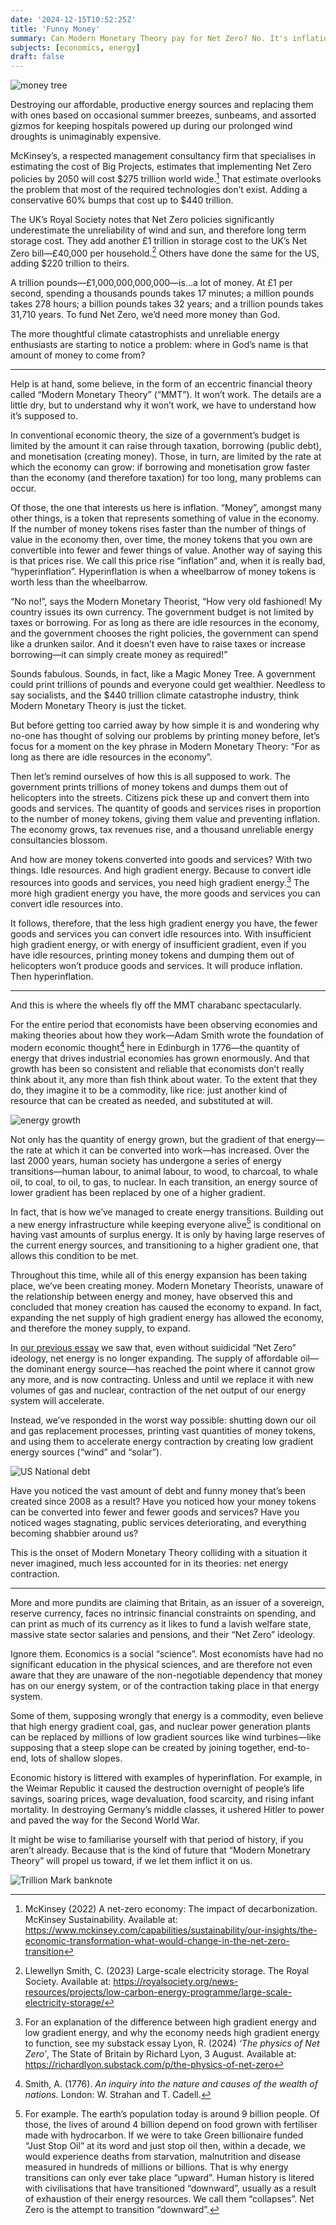 ```yaml
---
date: '2024-12-15T10:52:25Z'
title: 'Funny Money'
summary: Can Modern Monetary Theory pay for Net Zero? No. It's inflationary rocket fuel.
subjects: [economics, energy] 
draft: false
---
```


![money tree](images/money-tree.jpg)

Destroying our affordable, productive energy sources and replacing them with ones based on occasional summer breezes, sunbeams, and assorted gizmos for keeping hospitals powered up during our prolonged wind droughts is unimaginably expensive.

McKinsey’s, a respected management consultancy firm that specialises in estimating the cost of Big Projects, estimates that implementing Net Zero policies by 2050 will cost $275 trillion world wide.[^1] That estimate overlooks the problem that most of the required technologies don’t exist. Adding a conservative 60% bumps that cost up to $440 trillion.

The UK’s Royal Society notes that Net Zero policies significantly underestimate the unreliability of wind and sun, and therefore long term storage cost. They add another £1 trillion in storage cost to the UK’s Net Zero bill—£40,000 per household.[^2] Others have done the same for the US, adding $220 trillion to theirs.

A trillion pounds—£1,000,000,000,000—is...a lot of money. At £1 per second, spending a thousands pounds takes 17 minutes; a million pounds takes 278 hours; a billion pounds takes 32 years; and a trillion pounds takes 31,710 years. To fund Net Zero, we’d need more money than God.

The more thoughtful climate catastrophists and unreliable energy enthusiasts are starting to notice a problem: where in God’s name is that amount of money to come from?

---

Help is at hand, some believe, in the form of an eccentric financial theory called “Modern Monetary Theory” (“MMT”). It won’t work. The details are a little dry, but to understand why it won’t work, we have to understand how it’s supposed to.

In conventional economic theory, the size of a government’s budget is limited by the amount it can raise through taxation, borrowing (public debt), and monetisation (creating money). Those, in turn, are limited by the rate at which the economy can grow: if borrowing and monetisation grow faster than the economy (and therefore taxation) for too long, many problems can occur.

Of those, the one that interests us here is inflation. “Money”, amongst many other things, is a token that represents something of value in the economy. If the number of money tokens rises faster than the number of things of value in the economy then, over time, the money tokens that you own are convertible into fewer and fewer things of value. Another way of saying this is that prices rise. We call this price rise “inflation” and, when it is really bad, “hyperinflation”. Hyperinflation is when a wheelbarrow of money tokens is worth less than the wheelbarrow.

“No no!”, says the Modern Monetary Theorist, “How very old fashioned! My country issues its own currency. The government budget is not limited by taxes or borrowing. For as long as there are idle resources in the economy, and the government chooses the right policies, the government can spend like a drunken sailor. And it doesn’t even have to raise taxes or increase borrowing—it can simply create money as required!”

Sounds fabulous. Sounds, in fact, like a Magic Money Tree. A government could print trillions of pounds and everyone could get wealthier. Needless to say socialists, and the $440 trillion climate catastrophe industry, think Modern Monetary Theory is just the ticket.

But before getting too carried away by how simple it is and wondering why no-one has thought of solving our problems by printing money before, let’s focus for a moment on the key phrase in Modern Monetary Theory: “For as long as there are idle resources in the economy”.

Then let’s remind ourselves of how this is all supposed to work. The government prints trillions of money tokens and dumps them out of helicopters into the streets. Citizens pick these up and convert them into goods and services. The quantity of goods and services rises in proportion to the number of money tokens, giving them value and preventing inflation. The economy grows, tax revenues rise, and a thousand unreliable energy consultancies blossom.

And how are money tokens converted into goods and services? With two things. Idle resources. And high gradient energy. Because to convert idle resources into goods and services, you need high gradient energy.[^3] The more high gradient energy you have, the more goods and services you can convert idle resources into.

It follows, therefore, that the less high gradient energy you have, the fewer goods and services you can convert idle resources into. With insufficient high gradient energy, or with energy of insufficient gradient, even if you have idle resources, printing money tokens and dumping them out of helicopters won’t produce goods and services. It will produce inflation. Then hyperinflation.

---

And this is where the wheels fly off the MMT charabanc spectacularly.

For the entire period that economists have been observing economies and making theories about how they work—Adam Smith wrote the foundation of modern economic thought[^4] here in Edinburgh in 1776—the quantity of energy that drives industrial economies has grown enormously. And that growth has been so consistent and reliable that economists don’t really think about it, any more than fish think about water. To the extent that they do, they imagine it to be a commodity, like rice: just another kind of resource that can be created as needed, and substituted at will.

![energy growth](images/energy-growth.jpg)

Not only has the quantity of energy grown, but the gradient of that energy—the rate at which it can be converted into work—has increased. Over the last 2000 years, human society has undergone a series of energy transitions—human labour, to animal labour, to wood, to charcoal, to whale oil, to coal, to oil, to gas, to nuclear. In each transition, an energy source of lower gradient has been replaced by one of a higher gradient.

In fact, that is how we’ve managed to create energy transitions. Building out a new energy infrastructure while keeping everyone alive[^5] is conditional on having vast amounts of surplus energy. It is only by having large reserves of the current energy sources, and transitioning to a higher gradient one, that allows this condition to be met.

Throughout this time, while all of this energy expansion has been taking place, we’ve been creating money. Modern Monetary Theorists, unaware of the relationship between energy and money, have observed this and concluded that money creation has caused the economy to expand. In fact, expanding the net supply of high gradient energy has allowed the economy, and therefore the money supply, to expand.

In [our previous essay](/writing/peak-oil-and-fake-money/) we saw that, even without suidicidal “Net Zero” ideology, net energy is no longer expanding. The supply of affordable oil—the dominant energy source—has reached the point where it cannot grow any more, and is now contracting. Unless and until we replace it with new volumes of gas and nuclear, contraction of the net output of our energy system will accelerate.

Instead, we’ve responded in the worst way possible: shutting down our oil and gas replacement processes, printing vast quantities of money tokens, and using them to accelerate energy contraction by creating low gradient energy sources (“wind” and “solar”).

![US National debt](images/us-national-debt.jpg "Spot the commencement in 2006 of the contraction of our energy system")

Have you noticed the vast amount of debt and funny money that’s been created since 2008 as a result? Have you noticed how your money tokens can be converted into fewer and fewer goods and services? Have you noticed wages stagnating, public services deteriorating, and everything becoming shabbier around us?

This is the onset of Modern Monetary Theory colliding with a situation it never imagined, much less accounted for in its theories: net energy contraction.

---

More and more pundits are claiming that Britain, as an issuer of a sovereign, reserve currency, faces no intrinsic financial constraints on spending, and can print as much of its currency as it likes to fund a lavish welfare state, massive state sector salaries and pensions, and their “Net Zero” ideology.

Ignore them. Economics is a social “science”. Most economists have had no significant education in the physical sciences, and are therefore not even aware that they are unaware of the non-negotiable dependency that money has on our energy system, or of the contraction taking place in that energy system.

Some of them, supposing wrongly that energy is a commodity, even believe that high energy gradient coal, gas, and nuclear power generation plants can be replaced by millions of low gradient sources like wind turbines—like supposing that a steep slope can be created by joining together, end-to-end, lots of shallow slopes.

Economic history is littered with examples of hyperinflation. For example, in the Weimar Republic it caused the destruction overnight of people’s life savings, soaring prices, wage devaluation, food scarcity, and rising infant mortality. In destroying Germany’s middle classes, it ushered Hitler to power and paved the way for the Second World War.

It might be wise to familiarise yourself with that period of history, if you aren’t already. Because that is the kind of future that “Modern Monetrary Theory” will propel us toward, if we let them inflict it on us.

![Trillion Mark banknote](images/banknote.jpg)

[^1]: McKinsey (2022) A net-zero economy: The impact of decarbonization. McKinsey Sustainability. Available at: https://www.mckinsey.com/capabilities/sustainability/our-insights/the-economic-transformation-what-would-change-in-the-net-zero-transition

[^2]: Llewellyn Smith, C. (2023) Large-scale electricity storage. The Royal Society. Available at: https://royalsociety.org/news-resources/projects/low-carbon-energy-programme/large-scale-electricity-storage/

[^3]: For an explanation of the difference between high gradient energy and low gradient energy, and why the economy needs high gradient energy to function, see my substack essay Lyon, R. (2024) _‘The physics of Net Zero’_, The State of Britain by Richard Lyon, 3 August. Available at: https://richardlyon.substack.com/p/the-physics-of-net-zero

[^4]: Smith, A. (1776). _An inquiry into the nature and causes of the wealth of nations._ London: W. Strahan and T. Cadell.

[^5]: For example. The earth’s population today is around 9 billion people. Of those, the lives of around 4 billion depend on food grown with fertiliser made with hydrocarbon. If we were to take Green billionaire funded “Just Stop Oil” at its word and just stop oil then, within a decade, we would experience deaths from starvation, malnutrition and disease measured in hundreds of millions or billions. That is why energy transitions can only ever take place “upward”. Human history is litered with civilisations that have transitioned “downward”, usually as a result of exhaustion of their energy resources. We call them “collapses”. Net Zero is the attempt to transition “downward”.